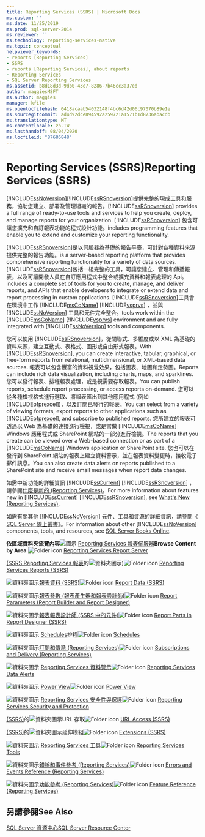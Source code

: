 ```yaml
---
title: Reporting Services (SSRS) | Microsoft Docs
ms.custom: ''
ms.date: 11/25/2019
ms.prod: sql-server-2014
ms.reviewer: ''
ms.technology: reporting-services-native
ms.topic: conceptual
helpviewer_keywords:
- reports [Reporting Services]
- SSRS
- reports [Reporting Services], about reports
- Reporting Services
- SQL Server Reporting Services
ms.assetid: b8d18d3d-9db0-43e7-8286-7b46cc3a37ed
author: maggiesMSFT
ms.author: maggies
manager: kfile
ms.openlocfilehash: 0418acaab54032148f4bc6d42d06c97070b89e1e
ms.sourcegitcommit: ad4d92dce894592a259721a1571b1d8736abacdb
ms.translationtype: MT
ms.contentlocale: zh-TW
ms.lasthandoff: 08/04/2020
ms.locfileid: "87686848"
---
```

# <a name="reporting-services-ssrs"></a><span data-ttu-id="9d340-102">Reporting Services (SSRS)</span><span class="sxs-lookup"><span data-stu-id="9d340-102">Reporting Services (SSRS)</span></span>
  [!INCLUDE[ssNoVersion](../includes/ssnoversion-md.md)]<span data-ttu-id="9d340-103">[!INCLUDE[ssRSnoversion](../includes/ssrsnoversion-md.md)]提供完整的現成工具和服務，協助您建立、部署及管理組織的報告。</span><span class="sxs-lookup"><span data-stu-id="9d340-103">[!INCLUDE[ssRSnoversion](../includes/ssrsnoversion-md.md)] provides a full range of ready-to-use tools and services to help you create, deploy, and manage reports for your organization.</span></span> [!INCLUDE[ssRSnoversion](../includes/ssrsnoversion-md.md)] <span data-ttu-id="9d340-104">包含可讓您擴充和自訂報表功能的程式設計功能。</span><span class="sxs-lookup"><span data-stu-id="9d340-104">includes programming features that enable you to extend and customize your reporting functionality.</span></span>

 [!INCLUDE[ssRSnoversion](../includes/ssrsnoversion-md.md)]<span data-ttu-id="9d340-105">是以伺服器為基礎的報告平臺，可針對各種資料來源提供完整的報告功能。</span><span class="sxs-lookup"><span data-stu-id="9d340-105">is a server-based reporting platform that provides comprehensive reporting functionality for a variety of data sources.</span></span> [!INCLUDE[ssRSnoversion](../includes/ssrsnoversion-md.md)]<span data-ttu-id="9d340-106">包括一組完整的工具，可讓您建立、管理和傳遞報表，以及可讓開發人員在自訂應用程式中整合或擴充資料和報表處理的 Api。</span><span class="sxs-lookup"><span data-stu-id="9d340-106">includes a complete set of tools for you to create, manage, and deliver reports, and APIs that enable developers to integrate or extend data and report processing in custom applications.</span></span> [!INCLUDE[ssRSnoversion](../includes/ssrsnoversion-md.md)]<span data-ttu-id="9d340-107">工具會在環境中工作 [!INCLUDE[msCoName](../includes/msconame-md.md)] [!INCLUDE[vsprvs](../includes/vsprvs-md.md)] ，並與 [!INCLUDE[ssNoVersion](../includes/ssnoversion-md.md)] 工具和元件完全整合。</span><span class="sxs-lookup"><span data-stu-id="9d340-107">tools work within the [!INCLUDE[msCoName](../includes/msconame-md.md)] [!INCLUDE[vsprvs](../includes/vsprvs-md.md)] environment and are fully integrated with [!INCLUDE[ssNoVersion](../includes/ssnoversion-md.md)] tools and components.</span></span>

 <span data-ttu-id="9d340-108">您可以使用 [!INCLUDE[ssRSnoversion](../includes/ssrsnoversion-md.md)]，從關聯式、多維度或以 XML 為基礎的資料來源，建立互動式、表格式、圖形或自由形式報表。</span><span class="sxs-lookup"><span data-stu-id="9d340-108">With [!INCLUDE[ssRSnoversion](../includes/ssrsnoversion-md.md)], you can create interactive, tabular, graphical, or free-form reports from relational, multidimensional, or XML-based data sources.</span></span> <span data-ttu-id="9d340-109">報表可以包含豐富的資料視覺效果，包括圖表、地圖和走勢圖。</span><span class="sxs-lookup"><span data-stu-id="9d340-109">Reports can include rich data visualization, including charts, maps, and sparklines.</span></span> <span data-ttu-id="9d340-110">您可以發行報表、排程報表處理，或是視需要存取報表。</span><span class="sxs-lookup"><span data-stu-id="9d340-110">You can publish reports, schedule report processing, or access reports on-demand.</span></span> <span data-ttu-id="9d340-111">您可以從各種檢視格式進行選取、將報表匯出到其他應用程式 (例如 [!INCLUDE[ofprexcel](../includes/ofprexcel-md.md)])，以及訂閱已發行的報表。</span><span class="sxs-lookup"><span data-stu-id="9d340-111">You can select from a variety of viewing formats, export reports to other applications such as [!INCLUDE[ofprexcel](../includes/ofprexcel-md.md)], and subscribe to published reports.</span></span> <span data-ttu-id="9d340-112">您所建立的報表可透過以 Web 為基礎的連接進行檢視，或是當做 [!INCLUDE[msCoName](../includes/msconame-md.md)] Windows 應用程式或 SharePoint 網站的一部分進行檢視。</span><span class="sxs-lookup"><span data-stu-id="9d340-112">The reports that you create can be viewed over a Web-based connection or as part of a [!INCLUDE[msCoName](../includes/msconame-md.md)] Windows application or SharePoint site.</span></span> <span data-ttu-id="9d340-113">您也可以在發行到 SharePoint 網站的報表上建立資料警示，並在報表資料變更時，接收電子郵件訊息。</span><span class="sxs-lookup"><span data-stu-id="9d340-113">You can also create data alerts on reports published to a SharePoint site and receive email messages when report data changes.</span></span>

 <span data-ttu-id="9d340-114">如需中新功能的詳細資訊 [!INCLUDE[ssCurrent](../includes/sscurrent-md.md)] [!INCLUDE[ssRSnoversion](../includes/ssrsnoversion-md.md)] ，請參閱[什麼是新的 &#40;Reporting Services&#41;](../../2014/reporting-services/what-s-new-reporting-services.md)。</span><span class="sxs-lookup"><span data-stu-id="9d340-114">For more information about features new in [!INCLUDE[ssCurrent](../includes/sscurrent-md.md)] [!INCLUDE[ssRSnoversion](../includes/ssrsnoversion-md.md)], see [What's New &#40;Reporting Services&#41;](../../2014/reporting-services/what-s-new-reporting-services.md).</span></span>

 <span data-ttu-id="9d340-115">如需有關其他 [!INCLUDE[ssNoVersion](../includes/ssnoversion-md.md)] 元件、工具和資源的詳細資訊，請參閱《 [SQL Server 線上叢書](../index.yml)》。</span><span class="sxs-lookup"><span data-stu-id="9d340-115">For information about other [!INCLUDE[ssNoVersion](../includes/ssnoversion-md.md)] components, tools, and resources, see [SQL Server Books Online](../index.yml).</span></span>

 <span data-ttu-id="9d340-116">**依區域資料夾流覽內容**![圖示](media/hlp-16folder.gif "資料夾圖示") [Reporting Services 報表伺服器](../../2014/reporting-services/reporting-services-report-server.md)</span><span class="sxs-lookup"><span data-stu-id="9d340-116">**Browse Content by Area** ![Folder icon](media/hlp-16folder.gif "Folder icon") [Reporting Services Report Server](../../2014/reporting-services/reporting-services-report-server.md)</span></span>

 <span data-ttu-id="9d340-117">[&#40;SSRS Reporting Services 報表](reports/reporting-services-reports-ssrs.md)的![資料夾圖示](media/hlp-16folder.gif "資料夾圖示")&#41;</span><span class="sxs-lookup"><span data-stu-id="9d340-117">![Folder icon](media/hlp-16folder.gif "Folder icon") [Reporting Services Reports &#40;SSRS&#41;](reports/reporting-services-reports-ssrs.md)</span></span>

 <span data-ttu-id="9d340-118">![資料夾圖示](media/hlp-16folder.gif "資料夾圖示")[報表資料 &#40;SSRS&#41;](report-data/report-data-ssrs.md)</span><span class="sxs-lookup"><span data-stu-id="9d340-118">![Folder icon](media/hlp-16folder.gif "Folder icon") [Report Data &#40;SSRS&#41;](report-data/report-data-ssrs.md)</span></span>

 <span data-ttu-id="9d340-119">![資料夾圖示](media/hlp-16folder.gif "資料夾圖示")[報表參數 &#40;報表產生器和報表設計師&#41;](report-design/report-parameters-report-builder-and-report-designer.md)</span><span class="sxs-lookup"><span data-stu-id="9d340-119">![Folder icon](media/hlp-16folder.gif "Folder icon") [Report Parameters &#40;Report Builder and Report Designer&#41;](report-design/report-parameters-report-builder-and-report-designer.md)</span></span>

 <span data-ttu-id="9d340-120">![資料夾圖示](media/hlp-16folder.gif "資料夾圖示")[報表報表設計師 &#40;SSRS 中的元件&#41;](report-design/report-parts-in-report-designer-ssrs.md)</span><span class="sxs-lookup"><span data-stu-id="9d340-120">![Folder icon](media/hlp-16folder.gif "Folder icon") [Report Parts in Report Designer &#40;SSRS&#41;](report-design/report-parts-in-report-designer-ssrs.md)</span></span>

 <span data-ttu-id="9d340-121">![資料夾圖示](media/hlp-16folder.gif "資料夾圖示") [Schedules](subscriptions/schedules.md)排程</span><span class="sxs-lookup"><span data-stu-id="9d340-121">![Folder icon](media/hlp-16folder.gif "Folder icon") [Schedules](subscriptions/schedules.md)</span></span>

 <span data-ttu-id="9d340-122">![資料夾圖示](media/hlp-16folder.gif "資料夾圖示")[訂閱和傳遞 &#40;Reporting Services&#41;](subscriptions/subscriptions-and-delivery-reporting-services.md)</span><span class="sxs-lookup"><span data-stu-id="9d340-122">![Folder icon](media/hlp-16folder.gif "Folder icon") [Subscriptions and Delivery &#40;Reporting Services&#41;](subscriptions/subscriptions-and-delivery-reporting-services.md)</span></span>

 <span data-ttu-id="9d340-123">![資料夾圖示](media/hlp-16folder.gif "資料夾圖示") [Reporting Services 資料警示](../ssms/agent/alerts.md)</span><span class="sxs-lookup"><span data-stu-id="9d340-123">![Folder icon](media/hlp-16folder.gif "Folder icon") [Reporting Services Data Alerts](../ssms/agent/alerts.md)</span></span>

 <span data-ttu-id="9d340-124">![資料夾圖示](media/hlp-16folder.gif "資料夾圖示") [Power View](https://office.microsoft.com/excel-help/power-view-explore-visualize-and-present-your-data-HA102835634.aspx)</span><span class="sxs-lookup"><span data-stu-id="9d340-124">![Folder icon](media/hlp-16folder.gif "Folder icon") [Power View](https://office.microsoft.com/excel-help/power-view-explore-visualize-and-present-your-data-HA102835634.aspx)</span></span>

 <span data-ttu-id="9d340-125">![資料夾圖示](media/hlp-16folder.gif "資料夾圖示") [Reporting Services 安全性與保護](security/reporting-services-security-and-protection.md)</span><span class="sxs-lookup"><span data-stu-id="9d340-125">![Folder icon](media/hlp-16folder.gif "Folder icon") [Reporting Services Security and Protection](security/reporting-services-security-and-protection.md)</span></span>

 <span data-ttu-id="9d340-126">[&#40;SSRS&#41;](url-access-ssrs.md)的![資料夾圖示](media/hlp-16folder.gif "資料夾圖示")URL 存取</span><span class="sxs-lookup"><span data-stu-id="9d340-126">![Folder icon](media/hlp-16folder.gif "Folder icon") [URL Access &#40;SSRS&#41;](url-access-ssrs.md)</span></span>

 <span data-ttu-id="9d340-127">[&#40;SSRS&#41;](extensions-ssrs.md)的![資料夾圖示](media/hlp-16folder.gif "資料夾圖示")延伸模組</span><span class="sxs-lookup"><span data-stu-id="9d340-127">![Folder icon](media/hlp-16folder.gif "Folder icon") [Extensions &#40;SSRS&#41;](extensions-ssrs.md)</span></span>

 <span data-ttu-id="9d340-128">![資料夾圖示](media/hlp-16folder.gif "資料夾圖示") [Reporting Services 工具](tools/reporting-services-tools.md)</span><span class="sxs-lookup"><span data-stu-id="9d340-128">![Folder icon](media/hlp-16folder.gif "Folder icon") [Reporting Services Tools](tools/reporting-services-tools.md)</span></span>

 <span data-ttu-id="9d340-129">![資料夾圖示](media/hlp-16folder.gif "資料夾圖示")[錯誤和事件參考 &#40;Reporting Services&#41;](troubleshooting/errors-and-events-reference-reporting-services.md)</span><span class="sxs-lookup"><span data-stu-id="9d340-129">![Folder icon](media/hlp-16folder.gif "Folder icon") [Errors and Events Reference &#40;Reporting Services&#41;](troubleshooting/errors-and-events-reference-reporting-services.md)</span></span>

 <span data-ttu-id="9d340-130">![資料夾圖示](media/hlp-16folder.gif "資料夾圖示")[功能參考 &#40;Reporting Services&#41;](feature-reference-reporting-services.md)</span><span class="sxs-lookup"><span data-stu-id="9d340-130">![Folder icon](media/hlp-16folder.gif "Folder icon") [Feature Reference &#40;Reporting Services&#41;](feature-reference-reporting-services.md)</span></span>

## <a name="see-also"></a><span data-ttu-id="9d340-131">另請參閱</span><span class="sxs-lookup"><span data-stu-id="9d340-131">See Also</span></span>
 [<span data-ttu-id="9d340-132">SQL Server 資源中心</span><span class="sxs-lookup"><span data-stu-id="9d340-132">SQL Server Resource Center</span></span>](https://go.microsoft.com/fwlink/?linkID=219676)


